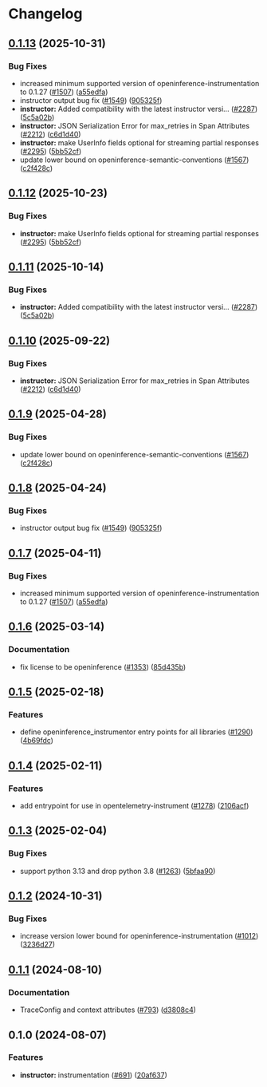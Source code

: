 # Changelog

## [0.1.13](https://github.com/kausmeows/openinference/compare/python-openinference-instrumentation-instructor-v0.1.12...python-openinference-instrumentation-instructor-v0.1.13) (2025-10-31)


### Bug Fixes

* increased minimum supported version of openinference-instrumentation to 0.1.27 ([#1507](https://github.com/kausmeows/openinference/issues/1507)) ([a55edfa](https://github.com/kausmeows/openinference/commit/a55edfa8900c1f36a73385c7d03f91cffadd85c4))
* instructor output bug fix ([#1549](https://github.com/kausmeows/openinference/issues/1549)) ([905325f](https://github.com/kausmeows/openinference/commit/905325f324dd1d8079cebbb169b0b7fc933a8e0c))
* **instructor:** Added compatibility with the latest instructor versi… ([#2287](https://github.com/kausmeows/openinference/issues/2287)) ([5c5a02b](https://github.com/kausmeows/openinference/commit/5c5a02b84ee07106c3f50c193fa803460baa3c32))
* **instructor:** JSON Serialization Error for max_retries in Span Attributes ([#2212](https://github.com/kausmeows/openinference/issues/2212)) ([c6d1d40](https://github.com/kausmeows/openinference/commit/c6d1d40e98a123bb1029d0b7e4120de45f81d100))
* **instructor:** make UserInfo fields optional for streaming partial responses ([#2295](https://github.com/kausmeows/openinference/issues/2295)) ([5bb52cf](https://github.com/kausmeows/openinference/commit/5bb52cfe25d0ec9693d562110c0af1097b7518b5))
* update lower bound on openinference-semantic-conventions ([#1567](https://github.com/kausmeows/openinference/issues/1567)) ([c2f428c](https://github.com/kausmeows/openinference/commit/c2f428c5916c3dd62cf6670358f37111d4f7fd25))

## [0.1.12](https://github.com/Arize-ai/openinference/compare/python-openinference-instrumentation-instructor-v0.1.11...python-openinference-instrumentation-instructor-v0.1.12) (2025-10-23)


### Bug Fixes

* **instructor:** make UserInfo fields optional for streaming partial responses ([#2295](https://github.com/Arize-ai/openinference/issues/2295)) ([5bb52cf](https://github.com/Arize-ai/openinference/commit/5bb52cfe25d0ec9693d562110c0af1097b7518b5))

## [0.1.11](https://github.com/Arize-ai/openinference/compare/python-openinference-instrumentation-instructor-v0.1.10...python-openinference-instrumentation-instructor-v0.1.11) (2025-10-14)


### Bug Fixes

* **instructor:** Added compatibility with the latest instructor versi… ([#2287](https://github.com/Arize-ai/openinference/issues/2287)) ([5c5a02b](https://github.com/Arize-ai/openinference/commit/5c5a02b84ee07106c3f50c193fa803460baa3c32))

## [0.1.10](https://github.com/Arize-ai/openinference/compare/python-openinference-instrumentation-instructor-v0.1.9...python-openinference-instrumentation-instructor-v0.1.10) (2025-09-22)


### Bug Fixes

* **instructor:** JSON Serialization Error for max_retries in Span Attributes ([#2212](https://github.com/Arize-ai/openinference/issues/2212)) ([c6d1d40](https://github.com/Arize-ai/openinference/commit/c6d1d40e98a123bb1029d0b7e4120de45f81d100))

## [0.1.9](https://github.com/Arize-ai/openinference/compare/python-openinference-instrumentation-instructor-v0.1.8...python-openinference-instrumentation-instructor-v0.1.9) (2025-04-28)


### Bug Fixes

* update lower bound on openinference-semantic-conventions ([#1567](https://github.com/Arize-ai/openinference/issues/1567)) ([c2f428c](https://github.com/Arize-ai/openinference/commit/c2f428c5916c3dd62cf6670358f37111d4f7fd25))

## [0.1.8](https://github.com/Arize-ai/openinference/compare/python-openinference-instrumentation-instructor-v0.1.7...python-openinference-instrumentation-instructor-v0.1.8) (2025-04-24)


### Bug Fixes

* instructor output bug fix ([#1549](https://github.com/Arize-ai/openinference/issues/1549)) ([905325f](https://github.com/Arize-ai/openinference/commit/905325f324dd1d8079cebbb169b0b7fc933a8e0c))

## [0.1.7](https://github.com/Arize-ai/openinference/compare/python-openinference-instrumentation-instructor-v0.1.6...python-openinference-instrumentation-instructor-v0.1.7) (2025-04-11)


### Bug Fixes

* increased minimum supported version of openinference-instrumentation to 0.1.27 ([#1507](https://github.com/Arize-ai/openinference/issues/1507)) ([a55edfa](https://github.com/Arize-ai/openinference/commit/a55edfa8900c1f36a73385c7d03f91cffadd85c4))

## [0.1.6](https://github.com/Arize-ai/openinference/compare/python-openinference-instrumentation-instructor-v0.1.5...python-openinference-instrumentation-instructor-v0.1.6) (2025-03-14)


### Documentation

* fix license to be openinference ([#1353](https://github.com/Arize-ai/openinference/issues/1353)) ([85d435b](https://github.com/Arize-ai/openinference/commit/85d435be3af3de5424494cfbdd654454688b7377))

## [0.1.5](https://github.com/Arize-ai/openinference/compare/python-openinference-instrumentation-instructor-v0.1.4...python-openinference-instrumentation-instructor-v0.1.5) (2025-02-18)


### Features

* define openinference_instrumentor entry points for all libraries ([#1290](https://github.com/Arize-ai/openinference/issues/1290)) ([4b69fdc](https://github.com/Arize-ai/openinference/commit/4b69fdc13210048009e51639b01e7c0c9550c9d1))

## [0.1.4](https://github.com/Arize-ai/openinference/compare/python-openinference-instrumentation-instructor-v0.1.3...python-openinference-instrumentation-instructor-v0.1.4) (2025-02-11)


### Features

* add entrypoint for use in opentelemetry-instrument ([#1278](https://github.com/Arize-ai/openinference/issues/1278)) ([2106acf](https://github.com/Arize-ai/openinference/commit/2106acfd6648804abe9b95e41a49df26a500435c))

## [0.1.3](https://github.com/Arize-ai/openinference/compare/python-openinference-instrumentation-instructor-v0.1.2...python-openinference-instrumentation-instructor-v0.1.3) (2025-02-04)


### Bug Fixes

* support python 3.13 and drop python 3.8 ([#1263](https://github.com/Arize-ai/openinference/issues/1263)) ([5bfaa90](https://github.com/Arize-ai/openinference/commit/5bfaa90d800a8f725b3ac7444d16972ed7821738))

## [0.1.2](https://github.com/Arize-ai/openinference/compare/python-openinference-instrumentation-instructor-v0.1.1...python-openinference-instrumentation-instructor-v0.1.2) (2024-10-31)


### Bug Fixes

* increase version lower bound for openinference-instrumentation ([#1012](https://github.com/Arize-ai/openinference/issues/1012)) ([3236d27](https://github.com/Arize-ai/openinference/commit/3236d2733a46b84d693ddb7092209800cde8cc34))

## [0.1.1](https://github.com/Arize-ai/openinference/compare/python-openinference-instrumentation-instructor-v0.1.0...python-openinference-instrumentation-instructor-v0.1.1) (2024-08-10)


### Documentation

* TraceConfig and context attributes ([#793](https://github.com/Arize-ai/openinference/issues/793)) ([d3808c4](https://github.com/Arize-ai/openinference/commit/d3808c4bea3f6a4c72d3a7ea09b54e78072be6fd))

## 0.1.0 (2024-08-07)


### Features

* **instructor:** instrumentation ([#691](https://github.com/Arize-ai/openinference/issues/691)) ([20af637](https://github.com/Arize-ai/openinference/commit/20af637c6cdd02868f64d6a755fed2e45980cbfe))
